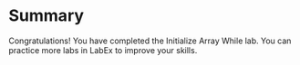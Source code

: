 # Summary

Congratulations! You have completed the Initialize Array While lab. You can practice more labs in LabEx to improve your skills.
